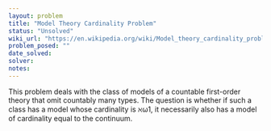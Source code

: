 ```yaml
---
layout: problem
title: "Model Theory Cardinality Problem"
status: "Unsolved"
wiki_url: "https://en.wikipedia.org/wiki/Model_theory_cardinality_problem"
problem_posed: ""
date_solved:
solver:
notes:
---
```

This problem deals with the class of models of a countable first-order theory that omit countably many types. The question is whether if such a class has a model whose cardinality is ℵω1, it necessarily also has a model of cardinality equal to the continuum.